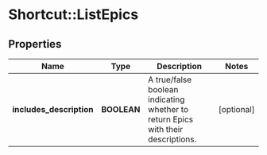 # Shortcut::ListEpics

## Properties
Name | Type | Description | Notes
------------ | ------------- | ------------- | -------------
**includes_description** | **BOOLEAN** | A true/false boolean indicating whether to return Epics with their descriptions. | [optional] 

